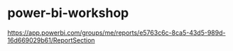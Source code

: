 # power-bi-workshop


https://app.powerbi.com/groups/me/reports/e5763c6c-8ca5-43d5-989d-16d669029b61/ReportSection
